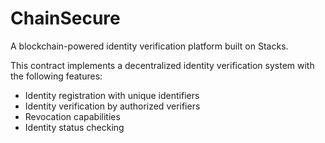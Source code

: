 # ChainSecure
A blockchain-powered identity verification platform built on Stacks.

This contract implements a decentralized identity verification system with the following features:
- Identity registration with unique identifiers
- Identity verification by authorized verifiers
- Revocation capabilities
- Identity status checking